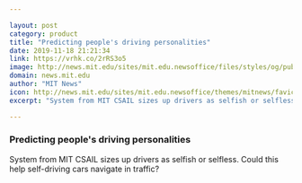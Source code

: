 ```yaml
---

layout: post
category: product
title: "Predicting people's driving personalities"
date: 2019-11-18 21:21:34
link: https://vrhk.co/2rRS3o5
image: http://news.mit.edu/sites/mit.edu.newsoffice/files/styles/og/public/images/2019/autonomous-vehicle-behavior.png
domain: news.mit.edu
author: "MIT News"
icon: http://news.mit.edu/sites/mit.edu.newsoffice/themes/mitnews/favicon.ico
excerpt: "System from MIT CSAIL sizes up drivers as selfish or selfless. Could this help self-driving cars navigate in traffic?"

---
```


### Predicting people's driving personalities

System from MIT CSAIL sizes up drivers as selfish or selfless. Could this help self-driving cars navigate in traffic?